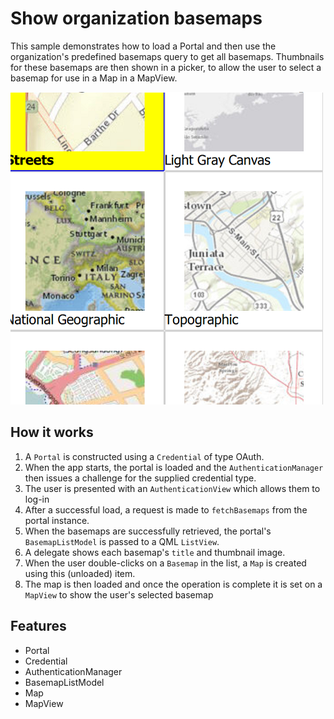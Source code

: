 # Show organization basemaps

This sample demonstrates how to load a Portal and then use the organization's predefined basemaps query to get all basemaps. Thumbnails for these basemaps are then shown in a picker, to allow the user to select a basemap for use in a Map in a MapView.

![](screenshot.png)

## How it works
1. A `Portal` is constructed using a `Credential` of type OAuth.
2. When the app starts, the portal is loaded and the `AuthenticationManager` then issues a challenge for the supplied credential type.
3. The user is presented with an `AuthenticationView` which allows them to log-in
4. After a successful load, a request is made to `fetchBasemaps` from the portal instance.
5. When the basemaps are successfully retrieved, the portal's `BasemapListModel` is passed to a QML `ListView`.
6. A delegate shows each basemap's `title` and thumbnail image.
7. When the user double-clicks on a `Basemap` in the list, a `Map` is created using this (unloaded) item.
8. The map is then loaded and once the operation is complete it is set on a `MapView` to show the user's selected basemap

## Features
- Portal
- Credential
- AuthenticationManager
- BasemapListModel
- Map
- MapView

